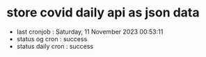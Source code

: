 # store covid daily api as json data

- last cronjob : Saturday, 11 November 2023 00:53:11
- status og cron : success
- status daily cron : success
      
      